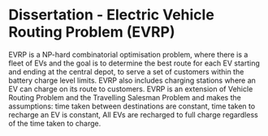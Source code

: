 # Dissertation - Electric Vehicle Routing Problem (EVRP)
EVRP is a NP-hard combinatorial optimisation problem, where there is a fleet of EVs and the goal is to determine the best route for each EV starting and ending at the central depot, to serve a set of customers within the battery charge level limits. EVRP also includes charging stations where an EV can charge on its route to customers. EVRP is an extension of Vehicle Routing Problem and the Travelling Salesman Problem and makes the assumptions: time taken between destinations are constant, time taken to recharge an EV is constant, All EVs are recharged to full charge regardless of the time taken to charge.
